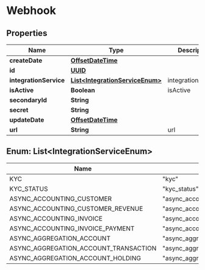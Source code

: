 
# Webhook

## Properties
Name | Type | Description | Notes
------------ | ------------- | ------------- | -------------
**createDate** | [**OffsetDateTime**](OffsetDateTime.md) |  |  [optional]
**id** | [**UUID**](UUID.md) |  |  [optional]
**integrationService** | [**List&lt;IntegrationServiceEnum&gt;**](#List&lt;IntegrationServiceEnum&gt;) | integration_service |  [optional]
**isActive** | **Boolean** | isActive |  [optional]
**secondaryId** | **String** |  |  [optional]
**secret** | **String** |  |  [optional]
**updateDate** | [**OffsetDateTime**](OffsetDateTime.md) |  |  [optional]
**url** | **String** | url | 


<a name="List<IntegrationServiceEnum>"></a>
## Enum: List&lt;IntegrationServiceEnum&gt;
Name | Value
---- | -----
KYC | &quot;kyc&quot;
KYC_STATUS | &quot;kyc_status&quot;
ASYNC_ACCOUNTING_CUSTOMER | &quot;async_accounting_customer&quot;
ASYNC_ACCOUNTING_CUSTOMER_REVENUE | &quot;async_accounting_customer_revenue&quot;
ASYNC_ACCOUNTING_INVOICE | &quot;async_accounting_invoice&quot;
ASYNC_ACCOUNTING_INVOICE_PAYMENT | &quot;async_accounting_invoice_payment&quot;
ASYNC_AGGREGATION_ACCOUNT | &quot;async_aggregation_account&quot;
ASYNC_AGGREGATION_ACCOUNT_TRANSACTION | &quot;async_aggregation_account_transaction&quot;
ASYNC_AGGREGATION_ACCOUNT_HOLDING | &quot;async_aggregation_account_holding&quot;




